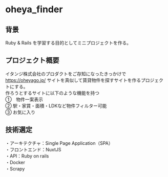 # oheya_finder

## 背景

Ruby & Rails を学習する目的としてミニプロジェクトを作る。


## プロジェクト概要

イタンジ株式会社のプロダクトをご存知になったきっかけで  
https://oheyago.jp/ サイトを真似して賃貸物件を探すサイトを作るプロジェクトにする。  
作ろうとするサイトに以下のような機能を持つ  
①　物件一案表示  
② 駅・家賃・面積・LDKなど物件フィルター可能  
③ お気に入り  

## 技術選定 

・アーキテクチャ：Single Page Application（SPA）  
・フロントエンド：NuxtJS  
・API：Ruby on rails  
・Docker  
・Scrapy  
